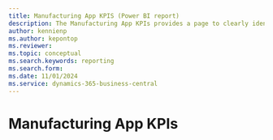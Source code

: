 ```yaml
---
title: Manufacturing App KPIS (Power BI report)
description: The Manufacturing App KPIs provides a page to clearly identify all KPIs and Measures used in the Manufacturing Report.
author: kennienp
ms.author: kepontop
ms.reviewer: 
ms.topic: conceptual
ms.search.keywords: reporting
ms.search.form: 
ms.date: 11/01/2024
ms.service: dynamics-365-business-central
---
```


# Manufacturing App KPIs